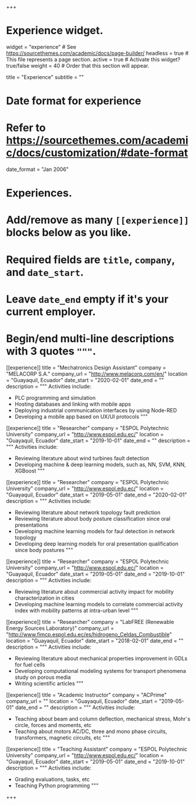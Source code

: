 +++
# Experience widget.
widget = "experience"  # See https://sourcethemes.com/academic/docs/page-builder/
headless = true  # This file represents a page section.
active = true  # Activate this widget? true/false
weight = 40  # Order that this section will appear.

title = "Experience"
subtitle = ""

# Date format for experience
#   Refer to https://sourcethemes.com/academic/docs/customization/#date-format
date_format = "Jan 2006"

# Experiences.
#   Add/remove as many `[[experience]]` blocks below as you like.
#   Required fields are `title`, `company`, and `date_start`.
#   Leave `date_end` empty if it's your current employer.
#   Begin/end multi-line descriptions with 3 quotes `"""`.

[[experience]]
  title = "Mechatronics Design Assistant"
  company = "MELACORP S.A."
  company_url = "http://www.melacorp.com/en/"
  location = "Guayaquil, Ecuador"
  date_start = "2020-02-01"
  date_end = ""
  description = """
  Activities include:
  
  * PLC programming and simulation
  * Hosting databases and linking with mobile apps
  * Deploying industrial communication interfaces by using Node-RED
  * Developing a mobile app based on UX/UI protocols
  """

[[experience]]
  title = "Researcher"
  company = "ESPOL Polytechnic University"
  company_url = "http://www.espol.edu.ec/"
  location = "Guayaquil, Ecuador"
  date_start = "2019-10-01"
  date_end = ""
  description = """
  Activities include:
  
  * Reviewing literature about wind turbines fault detection
  * Developing machine & deep learning models, such as, NN, SVM, KNN, XGBoost
  """


[[experience]]
  title = "Researcher"
  company = "ESPOL Polytechnic University"
  company_url = "http://www.espol.edu.ec/"
  location = "Guayaquil, Ecuador"
  date_start = "2019-05-01"
  date_end = "2020-02-01"
  description = """
  Activities include:
  
  * Reviewing literature about network topology fault prediction
  * Reviewing literature about body posture classification since oral presentations
  * Developing machine learning models for faul detection in network topology
  * Developing deep learning models for oral presentation qualification since body postures
  """


[[experience]]
  title = "Researcher"
  company = "ESPOL Polytechnic University"
  company_url = "http://www.espol.edu.ec/"
  location = "Guayaquil, Ecuador"
  date_start = "2019-05-01"
  date_end = "2019-10-01"
  description = """
  Activities include:
  
  * Reviewing literature about commercial activity impact for mobility characterization in cities
  * Developing machine learning models to correlate commercial activity index with mobility patterns at intra-urban level
  """
  
  
[[experience]]
  title = "Researcher"
  company = "LabFREE (Renewable Energy Sources Laboratory)"
  company_url = "http://www.fimcp.espol.edu.ec/es/hidrogeno_Celdas_Combustible"
  location = "Guayaquil, Ecuador"
  date_start = "2018-02-01"
  date_end = ""
  description = """
  Activities include:
  
  * Reviewing literature about mechanical properties improvement in GDLs for fuel cells
  * Developing computational modeling systems for transport phenomena study on porous media
  * Writing scientific articles
  """
  
 [[experience]]
  title = "Academic Instructor"
  company = "ACPrime"
  company_url = ""
  location = "Guayaquil, Ecuador"
  date_start = "2019-05-01"
  date_end = ""
  description = """
  Activities include:
  
  * Teaching about beam and column deflection, mechanical stress, Mohr´s circle, forces and moments, etc
  * Teaching about motors AC/DC, three and mono phase circuits, transformers, magnetic circuits, etc
  """
  
 [[experience]]
  title = "Teaching Assistant"
  company = "ESPOL Polytechnic University"
  company_url = "http://www.espol.edu.ec/"
  location = "Guayaquil, Ecuador"
  date_start = "2019-05-01"
  date_end = "2019-10-01"
  description = """
  Activities include:
  
  * Grading evaluations, tasks, etc
  * Teaching Python programming
  """
  
+++
